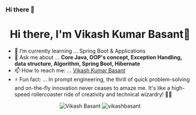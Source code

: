 ### Hi there 👋

<!--
**vikashbasant/vikashbasant** is a ✨ _special_ ✨ repository because its `README.md` (this file) appears on your GitHub profile.
-->


<h1 align="center">Hi there, I'm Vikash Kumar Basant👋</h1>

- 🌱 I’m currently learning ... <storng>Spring Boot & Applications </storng> 
- 💬 Ask me about ... <strong>Core Java, OOP's concept, Exception Handling, data structure, Algorithm, Spring Boot, Hibernate </strong>
- 📫 How to reach me: ... <a href="https://www.linkedin.com/in/basantvikash360/" target="_blank">Vikash Kumar Basant</a>
- ⚡ Fun fact: ... In prompt engineering, the thrill of quick problem-solving and on-the-fly innovation never ceases to amaze me. It's like a high-speed rollercoaster ride of creativity and technical wizardry! 🎢🚀


  

<p align="center">
  <img src="![vikash-info](https://github.com/vikashbasant/vikashbasant/assets/49556058/96f5f166-7efa-45d2-bde3-712548d1d6f8)" alt="Vikash Basant">
  <img src="https://github-readme-stats.vercel.app/api?username=vikashbasant&show_icons=true" alt="vikashbasant">
</p>
<p algin="center">
  <a href="https://www.linkedin.com/in/basantvikash360/" target="_blank">
    <img src="![linkedin-112](https://github.com/vikashbasant/vikashbasant/assets/49556058/3f2960b6-da05-4a82-aa4b-88a9d7a9d3b3)" height="30" width="30>LinkedIn</a>
  
</p>
